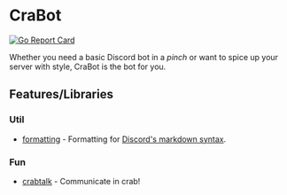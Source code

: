 # CraBot

[![Go Report Card](https://goreportcard.com/badge/github.com/ArkhamCookie/crabot)](https://goreportcard.com/report/github.com/ArkhamCookie/crabot)

Whether you need a basic Discord bot in a *pinch* or want to spice up your server with style, CraBot is the bot for you.

## Features/Libraries

### Util

- [formatting](/lib/formatting/)
  \- Formatting for [Discord's markdown syntax](https://www.markdownguide.org/tools/discord/).

### Fun

- [crabtalk](/lib/crabtalk/)
  \- Communicate in crab!
